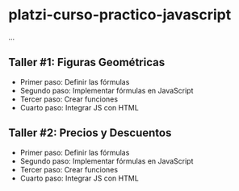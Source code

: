 # platzi-curso-practico-javascript

...

## Taller #1: Figuras Geométricas

- Primer paso: Definir las fórmulas
- Segundo paso: Implementar fórmulas en JavaScript 
- Tercer paso: Crear funciones
- Cuarto paso: Integrar JS con HTML

## Taller #2: Precios y Descuentos

- Primer paso: Definir las fórmulas
- Segundo paso: Implementar fórmulas en JavaScript 
- Tercer paso: Crear funciones
- Cuarto paso: Integrar JS con HTML